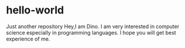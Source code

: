 # hello-world
Just another repository
Hey,I am Dino.
I am very interested in computer science especially in programming languages.
I hope you will get best experience of me.
